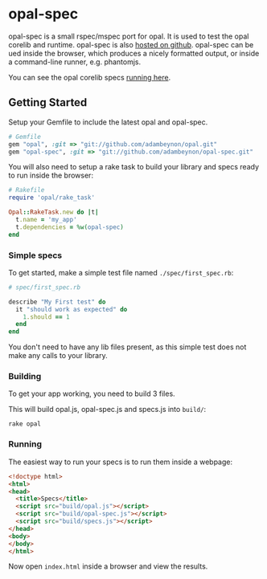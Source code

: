 # opal-spec

opal-spec is a small rspec/mspec port for opal. It is used to test the
opal corelib and runtime. opal-spec is also
[hosted on github](http://github.com/adambeynon/opal-spec). opal-spec
can be ued inside the browser, which produces a nicely formatted
output, or inside a command-line runner, e.g. phantomjs.

You can see the opal corelib specs [running here](/specs).

## Getting Started

Setup your Gemfile to include the latest opal and opal-spec.

```ruby
# Gemfile
gem "opal", :git => "git://github.com/adambeynon/opal.git"
gem "opal-spec", :git => "git://github.com/adambeynon/opal-spec.git"
```

You will also need to setup a rake task to build your library and specs
ready to run inside the browser:

```ruby
# Rakefile
require 'opal/rake_task'

Opal::RakeTask.new do |t|
  t.name = 'my_app'
  t.dependencies = %w(opal-spec)
end
```

### Simple specs

To get started, make a simple test file named `./spec/first_spec.rb`:

```ruby
# spec/first_spec.rb

describe "My First test" do
  it "should work as expected" do
    1.should == 1
  end
end
```

You don't need to have any lib files present, as this simple test does
not make any calls to your library.

### Building

To get your app working, you need to build 3 files.

This will build opal.js, opal-spec.js and specs.js into `build/`:

```
rake opal
```

### Running

The easiest way to run your specs is to run them inside a webpage:

```html
<!doctype html>
<html>
<head>
  <title>Specs</title>
  <script src="build/opal.js"></script>
  <script src="build/opal-spec.js"></script>
  <script src="build/specs.js"></script>
</head>
<body>
</body>
</html>
```

Now open `index.html` inside a browser and view the results.